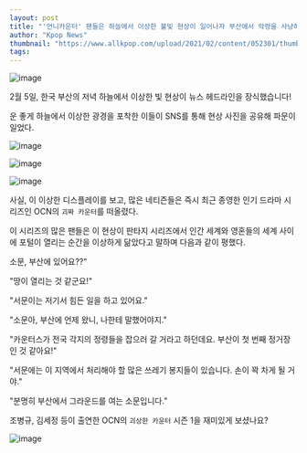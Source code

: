 ```yaml
---
layout: post
title: "'언니카운터' 팬들은 하늘에서 이상한 불빛 현상이 일어나자 부산에서 악령을 사냥하는 것이 아닌가 궁금해한다."
author: "Kpop News"
thumbnail: "https://www.allkpop.com/upload/2021/02/content/052301/thumb/1612584107-20210205-uncanny.jpg"
tags: 
---
```



![image](https://www.allkpop.com/upload/2021/02/content/052301/1612584107-20210205-uncanny.jpg)

2월 5일, 한국 부산의 저녁 하늘에서 이상한 빛 현상이 뉴스 헤드라인을 장식했습니다!

운 좋게 하늘에서 이상한 광경을 포착한 이들이 SNS를 통해 현상 사진을 공유해 파문이 일었다.

![image](https://www.allkpop.com/upload/2021/02/content/052301/1612584118-20210205-195243.jpg)

![image](https://www.allkpop.com/upload/2021/02/content/052301/1612584118-20210205-195244.jpg)

![image](https://www.allkpop.com/upload/2021/02/content/052302/1612584133-20210205-195245.jpg)

사실, 이 이상한 디스플레이를 보고, 많은 네티즌들은 즉시 최근 종영한 인기 드라마 시리즈인 OCN의 `괴짜 카운터`를 떠올렸다.

이 시리즈의 많은 팬들은 이 현상이 판타지 시리즈에서 인간 세계와 영혼들의 세계 사이에 포털이 열리는 순간을 이상하게 닮았다고 말하며 다음과 같이 평했다.

소문, 부산에 있어요??"

"땅이 열리는 것 같군요!"

"서문이는 저기서 힘든 일을 하고 있어요."

"소문아, 부산에 언제 왔니, 나한테 말했어야지."

"카운터스가 전국 각지의 정령들을 잡으러 갈 거라고 하던데요. 부산이 첫 번째 정거장인 것 같아요!"

"서문에는 이 지역에서 처리해야 할 많은 쓰레기 봉지들이 있습니다. 손이 꽉 차게 될 거야."

"분명히 부산에서 그라운드를 여는 소문입니다."

조병규, 김세정 등이 출연한 OCN의 `괴상한 카운터` 시즌 1을 재미있게 보셨나요?

![image](https://www.allkpop.com/upload/2021/02/content/052304/1612584256-54614b00567163c184b564a2baf32e1c.jpg)